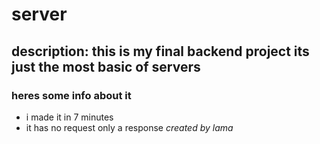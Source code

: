 # server
## description: this is my final backend project its just the most basic of servers
### heres some info about it
+ i made it in 7 minutes
+ it has no request only a response
_created by lama_

